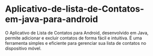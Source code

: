# Aplicativo-de-lista-de-Contatos-em-java-para-android
O Aplicativo de Lista de Contatos para Android, desenvolvido em Java, permite adicionar e excluir contatos de forma fácil e intuitiva. É uma ferramenta simples e eficiente para gerenciar sua lista de contatos no dispositivo móvel.
